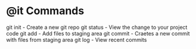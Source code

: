 # @it Commands

git init - Create a new git repo
git status - View the change to your project code
git add - Add files to staging area
git commit - Craetes a new commit with files from staging area
git log - View recent commits
